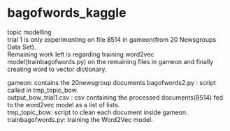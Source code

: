# bagofwords_kaggle
topic modelling    
trial 1 is only experimenting on file 8514 in gameon(from 20 Newsgroups Data Set).  
Remaining work left is regarding training word2vec model(trainbagofwords.py) on the remaining files in gameon and finally creating word to vector dictionary.  
        
gameon: contains the 20newsgroup documents
bagofwords2.py : script called in tmp_topic_bow.  
output_bow_trial1.csv : csv containing the processed documents(8514) fed to the word2vec model as a list of lists.  
tmp_topic_bow: script to clean each document inside gameon.  
trainbagofwords.py: training the Word2Vec model.  
